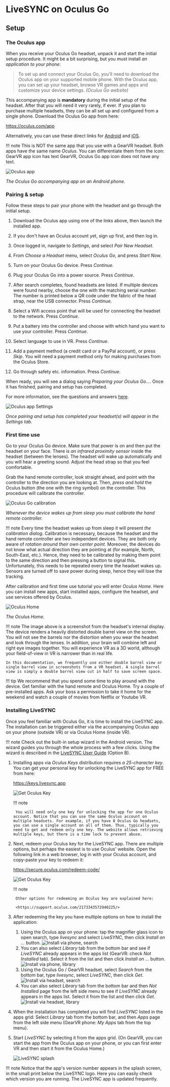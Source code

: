 # LiveSYNC on Oculus Go

## Setup

### The Oculus app

When you receive your Oculus Go headset, unpack it and start the initial setup procedure. It might be a bit surprising, but you must install *an application to your phone*:

> To set up and connect your Oculus Go, you'll need to download the Oculus app on your supported mobile phone. With the Oculus app, you can set up your headset, browse VR games and apps and customize your device settings. *(Oculus Go website)*

This accompanying app is **mandatory** during the initial setup of the headset. After that you will need it very rarely, if ever. If you plan to purchase multiple headsets, they can be all set up and configured from a single phone. Download the Oculus Go app from here:

<https://oculus.com/app>

Alternatively, you can use these direct links for [Android](https://play.google.com/store/apps/details?id=com.oculus.twilight) and [iOS](https://itunes.apple.com/us/app/oculus-vr/id1366478176).

!!! note
    This is NOT the same app that you use with a GearVR headset. Both apps have the same name *Oculus*. You can differentiate them from the icon: GearVR app icon has text GearVR, Oculus Go app icon does not have any text.

![Oculus app](img/screenshot_oculus_1.png)

*The Oculus Go accompanying app on an Android phone.*

### Pairing & setup

Follow these steps to pair your phone with the headset and go through the initial setup.

1. Download the Oculus app using one of the links above, then launch the installed app.

2. If you don't have an Oculus account yet, sign up first, and then log in.

3. Once logged in, navigate to *Settings*, and select *Pair New Headset*.

4. From *Choose a Headset* menu, select *Oculus Go*, and press *Start Now*.

5. Turn on your Oculus Go device. Press *Continue*.

6. Plug your Oculus Go into a power source. Press *Continue*.

7. After search completes, found headsets are listed. If multiple devices were found nearby, choose the one with the matching serial number. The number is printed below a QR code under the fabric of the head strap, near the USB connector. Press *Continue*.

8. Select a Wifi access point that will be used for connecting the headset to the network. Press *Continue*.

9. Put a battery into the controller and choose with which hand you want to use your controller. Press *Continue*.

10. Select language to use in VR. Press *Continue*.

11. Add a payment method (a credit card or a PayPal account), or press *Skip*. You will need a payment method only for making purchases from the Oculus Store.

12. Go through safety etc. information. Press *Continue*.

When ready, you will see a dialog saying *Preparing your Oculus Go...*. Once it has finished, pairing and setup has completed.

For more information, see the questions and answers [here](https://support.oculus.com/183135912238400/).

![Oculus app Settings](img/screenshot_oculus_2.png)

*Once pairing and setup has completed your headset(s) will appear in the *Settings* tab.*

### First time use

Go to your Oculus Go device. Make sure that power is on and then put the headset on your face. There is *an infrared proximity sensor* inside the headset (between the lenses). The headset will wake up automatically and you will hear a greeting sound. Adjust the head strap so that you feel comfortable.

Grab the hand remote controller, look straight ahead, and point with the controller to the direction you are looking at. Then, *press and hold* the Oculus button (the one with the ring symbol) on the controller. This procedure will calibrate the controller.

![Oculus Go calibration](img/screenshot_oculus_go_1.png)

*Whenever the device wakes up from sleep you must calibrate the hand remote controller.*

!!! note
    Every time the headset wakes up from sleep it will present *the calibration dialog*. Calibration is necessary, because the headset and the hand remote controller are two independent devices. They are both only aware of *rotation around their own center point*. Moreover, the devices do not know what actual direction they are pointing at (for example, North, South-East, etc.). Hence, they need to be calibrated by making them point to the same direction and then pressing a button to signal this. Unfortunately, this needs to be repeated every time the headset wakes up. Sensors are turned off to save power during sleep, hence they will lose the tracking.

After calibration and first time use tutorial you will enter *Oculus Home*. Here you can install new apps, start installed apps, configure the headset, and use services offered by Oculus.

![Oculus Home](img/screenshot_oculus_go_2.png)

*The Oculus Home.*

!!! note
    The image above is a screenshot from the headset's internal display. The device renders a heavily distorted double barrel view on the screen. You will not see the barrels nor the distortion when you wear the headset and look through the lenses. In addition, your brain will combine left and right eye images together. You will experience VR as a 3D world, although your field-of-view in VR is narrower than in real life.

    In this documentation, we frequently use either double barrel view or single barrel view in screenshots from a VR headset. A single barrel view is simply a double barrel view cut in half to save screen space.


!!! tip
    We recommend that you spend some time to play around with the device. Get familiar with the hand remote and Oculus Home. Try a couple of pre-installed apps. Ask your boss a permission to take it home for the weekend and watch a couple of movies from Netflix or Youtube VR.

### Installing LiveSYNC

Once you feel familiar with Oculus Go, it is time to install the LiveSYNC app. The installation can be triggered either via the accompanying Oculus app on your phone (outside VR) or via Oculus Home (inside VR).

!!! note
    Check out the built-in setup wizard in the Android version. The wizard guides you through the whole process with a few clicks. Using the wizard is described in the [LiveSYNC User Guide](../../user_guide/installing/#oculus_1) (Option B).

1. Installing apps via *Oculus Keys* distribution requires *a 25-character key*. You can get your personal key for unlocking the LiveSYNC app for FREE from here:

    <https://keys.livesync.app>

    ![Get Oculus Key](../user_guide/img/install_oculus_get_key.png)
    
    !!! note
    
        You will need only one key for unlocking the app for one Oculus account. Notice that you can use the same Oculus account on multiple headsets. For example, if you have 8 Oculus Go headsets, you can use a single account on all of them. Thus, typically you need to get and redeem only one key. The website allows retrieving multiple keys, but there is a time lock to prevent abuse.

2. Next, redeem your Oculus key for the LiveSYNC app. There are multiple options, but perhaps the easiest is to use Oculus' website. Open the following link in a web browser, log in with your Oculus account, and copy-paste your key to redeem it:

    <https://secure.oculus.com/redeem-code/>

    ![Get Oculus Key](../user_guide/img/install_oculus_redeem_key.png)

    !!! note
    
        Other options for redeeming an Oculus key are explained here:
    
        <https://support.oculus.com/2173343572940225/>

3. After redeeming the key you have multiple options on how to install the application:

    1. Using the Oculus app on your phone: tap the magnifier glass icon to open search, type *livesync* and select *LiveSYNC*, then click *Install on ...* button.
    ![Install via phone, search](../tutorials/img/livesync_install_via_phone.png)
    2. You can also select *Library* tab from the bottom bar and see if *LiveSYNC* already appears in the apps list (GearVR: check *Not Installed* tab). Select it from the list and then click *Install on ...* button.
    ![Install via phone, library](../tutorials/img/livesync_install_via_phone_2.png)
    3. Using the Oculus Go / GearVR headset, select *Search* from the bottom bar, type *livesync*, select *LiveSYNC*, then click *Get*.
    ![Install via headset, search](../tutorials/img/livesync_install_via_headset.jpg)
    4. You can also select *Library* tab from the bottom bar and then *Not Installed* page from the left side menu to see if *LiveSYNC* already appears in the apps list. Select it from the list and then click *Get*.
    ![Install via headset, library](../tutorials/img/livesync_install_via_headset_2.jpg)

4. When the installation has completed you will find *LiveSYNC* listed in the apps grid: Select *Library* tab from the bottom bar, and then *Apps* page from the left side menu (GearVR phone: *My Apps* tab from the top menu).

5. Start *LiveSYNC* by selecting it from the apps grid. (On GearVR, you can start the app from the Oculus app on your phone, or you can first enter VR and then start it from the Oculus Home.)

    ![LiveSYNC splash](../tutorials/img/livesync_splash.png)

!!! note
    Notice that the app's version number appears in the splash screen, in the small print below the LiveSYNC logo. Here you can easily check which version you are running. The LiveSYNC app is updated frequently.
